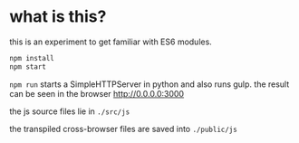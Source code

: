 # what is this?

this is an experiment to get familiar with ES6 modules.

```bash
npm install
npm start
```
`npm run` starts a SimpleHTTPServer in python and also runs gulp.
the result can be seen in the browser http://0.0.0.0:3000

the js source files lie in `./src/js`

the transpiled cross-browser files are saved into `./public/js`
